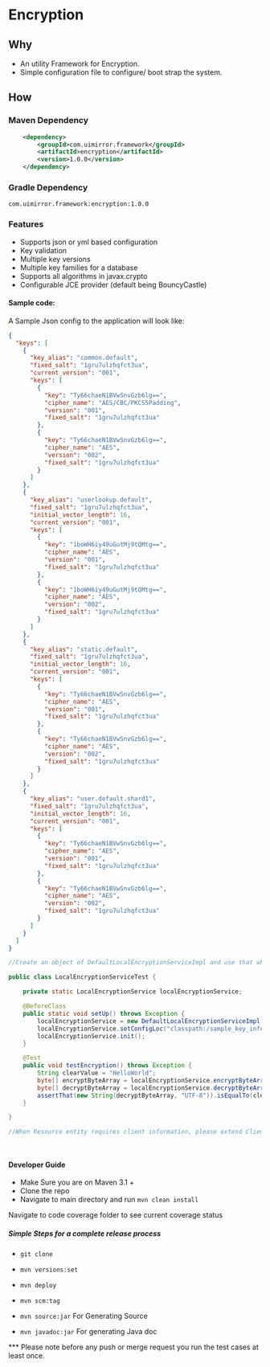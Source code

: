 Encryption
===============

## Why
* An utility Framework for Encryption.
* Simple configuration file to configure/ boot strap the system.

    
## How
### Maven Dependency
```xml
    <dependency>
        <groupId>com.uimirror.framework</groupId>
        <artifactId>encryption</artifactId>
        <version>1.0.0</version>
    </dependency>
```

### Gradle Dependency

`com.uimirror.framework:encryption:1.0.0`


### Features

- Supports json or yml based configuration
- Key validation
- Multiple key versions
- Multiple key families for a database
- Supports all algorithms in javax.crypto
- Configurable JCE provider (default being BouncyCastle)


#### Sample code:

A Sample Json config to the application will look like:

```json
{
  "keys": [
    {
      "key_alias": "common.default",
      "fixed_salt": "1gru7ulzhqfct3ua",
      "current_version": "001",
      "keys": [
        {
          "key": "Ty66chaeN1BVwSnvGzb6lg==",
          "cipher_name": "AES/CBC/PKCS5Padding",
          "version": "001",
          "fixed_salt": "1gru7ulzhqfct3ua"
        },
        {
          "key": "Ty66chaeN1BVwSnvGzb6lg==",
          "cipher_name": "AES",
          "version": "002",
          "fixed_salt": "1gru7ulzhqfct3ua"
        }
      ]
    },
    {
      "key_alias": "userlookup.default",
      "fixed_salt": "1gru7ulzhqfct3ua",
      "initial_vector_length": 16,
      "current_version": "001",
      "keys": [
        {
          "key": "1boWH6iy49uGutMj9tQMtg==",
          "cipher_name": "AES",
          "version": "001",
          "fixed_salt": "1gru7ulzhqfct3ua"
        },
        {
          "key": "1boWH6iy49uGutMj9tQMtg==",
          "cipher_name": "AES",
          "version": "002",
          "fixed_salt": "1gru7ulzhqfct3ua"
        }
      ]
    },
    {
      "key_alias": "static.default",
      "fixed_salt": "1gru7ulzhqfct3ua",
      "initial_vector_length": 16,
      "current_version": "001",
      "keys": [
        {
          "key": "Ty66chaeN1BVwSnvGzb6lg==",
          "cipher_name": "AES",
          "version": "001",
          "fixed_salt": "1gru7ulzhqfct3ua"
        },
        {
          "key": "Ty66chaeN1BVwSnvGzb6lg==",
          "cipher_name": "AES",
          "version": "002",
          "fixed_salt": "1gru7ulzhqfct3ua"
        }
      ]
    },
    {
      "key_alias": "user.default.shard1",
      "fixed_salt": "1gru7ulzhqfct3ua",
      "initial_vector_length": 16,
      "current_version": "001",
      "keys": [
        {
          "key": "Ty66chaeN1BVwSnvGzb6lg==",
          "cipher_name": "AES",
          "version": "001",
          "fixed_salt": "1gru7ulzhqfct3ua"
        },
        {
          "key": "Ty66chaeN1BVwSnvGzb6lg==",
          "cipher_name": "AES",
          "version": "002",
          "fixed_salt": "1gru7ulzhqfct3ua"
        }
      ]
    }
  ]
}
```

```java
//Create an object of DefaultLocalEncryptionServiceImpl and use that when needed.

public class LocalEncryptionServiceTest {

    private static LocalEncryptionService localEncryptionService;

    @BeforeClass
    public static void setUp() throws Exception {
        localEncryptionService = new DefaultLocalEncryptionServiceImpl();
        localEncryptionService.setConfigLoc("classpath:/sample_key_info.json");
        localEncryptionService.init();
    }

    @Test
    public void testEncryption() throws Exception {
        String clearValue = "HelloWorld";
        byte[] encryptByteArray = localEncryptionService.encryptByteArray("common.key_family_1.shard1", clearValue.getBytes());
        byte[] decryptByteArray = localEncryptionService.decryptByteArray("common.key_family_1.shard1", encryptByteArray);
        assertThat(new String(decryptByteArray, "UTF-8")).isEqualTo(clearValue);
    }

}

//When Resource entity requires client information, please extend ClientMeta which will make sure default things are getting inject such as ip, user agent etc

 

```

#### Developer Guide
* Make Sure you are on Maven 3.1 +
* Clone the repo
* Navigate to main directory and run `mvn clean install`
 
Navigate to code coverage folder to see current coverage status

##### Simple Steps for a complete release process
* ```git clone```
* ```mvn versions:set```
* ```mvn deploy```
* ```mvn scm:tag```

* `mvn source:jar` For Generating Source
* `mvn javadoc:jar` For generating Java doc

*** Please note before any push or merge request you run the test cases at least once.
